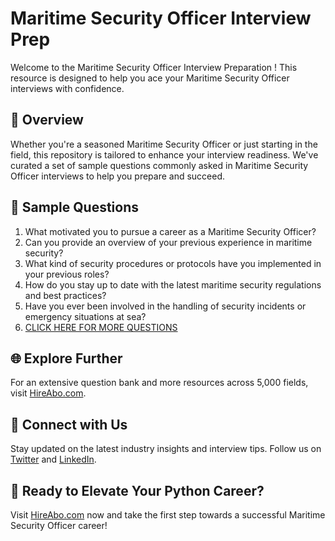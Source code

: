# Maritime Security Officer Interview Prep

Welcome to the Maritime Security Officer Interview Preparation ! This resource is designed to help you ace your Maritime Security Officer interviews with confidence.

## 🚀 Overview

Whether you're a seasoned Maritime Security Officer or just starting in the field, this repository is tailored to enhance your interview readiness. We've curated a set of sample questions commonly asked in Maritime Security Officer interviews to help you prepare and succeed.

## 📝 Sample Questions

1. What motivated you to pursue a career as a Maritime Security Officer?
2. Can you provide an overview of your previous experience in maritime security?
3. What kind of security procedures or protocols have you implemented in your previous roles?
4. How do you stay up to date with the latest maritime security regulations and best practices?
5. Have you ever been involved in the handling of security incidents or emergency situations at sea?
6. [CLICK HERE FOR MORE QUESTIONS](https://hireabo.com/job/23_4_8/Maritime%20Security%20Officer)

## 🌐 Explore Further

For an extensive question bank and more resources across 5,000 fields, visit [HireAbo.com](https://www.hireabo.com).

## 📱 Connect with Us

Stay updated on the latest industry insights and interview tips. Follow us on [Twitter](https://twitter.com/hireabo) and [LinkedIn](https://www.linkedin.com/in/hire-abo-3609972a8/).

## 🚀 Ready to Elevate Your Python Career?

Visit [HireAbo.com](https://www.hireabo.com) now and take the first step towards a successful Maritime Security Officer career!